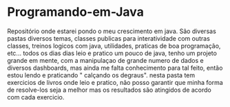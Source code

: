 # Programando-em-Java
Repositório onde estarei pondo o meu crescimento em java. São diversas pastas diversos temas, classes publicas para interatividade com outras classes, treinos logicos com java, utilidades, praticas de boa programação, etc... todos os dias dias leio e pratico um pouco de java, tenho um projeto grande em mente, com a manipulaçao de grande numero de dados e diversos dashboards, mas ainda me falta conhecimento para tal feito, então estou lendo e praticando " calçando os degraus".
nesta pasta tem exercicios de livros onde leio e pratico, não posso garantir que minha forma de resolve-los seja a melhor mas os 
resultados são atingidos de acordo com cada exercicio.
